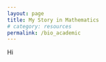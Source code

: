 ```yaml
---
layout: page
title: My Story in Mathematics
# category: resources
permalink: /bio_academic
---
```


Hi